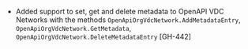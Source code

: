 * Added support to set, get and delete metadata to OpenAPI VDC Networks with the methods
  `OpenApiOrgVdcNetwork.AddMetadataEntry`, `OpenApiOrgVdcNetwork.GetMetadata`,
  `OpenApiOrgVdcNetwork.DeleteMetadataEntry` [GH-442]
